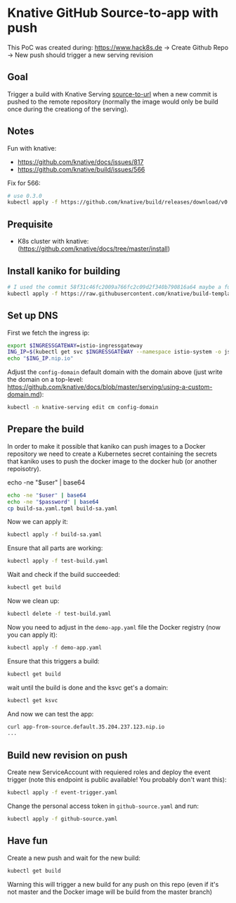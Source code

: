 # Knative GitHub Source-to-app with push

This PoC was created during: https://www.hack8s.de
-> Create Github Repo
-> New push should trigger a new serving revision

## Goal

Trigger a build with Knative Serving [source-to-url](https://github.com/knative/docs/tree/master/serving/samples/source-to-url-go) when a new commit is pushed to the remote repository (normally the image would only be build once during the creationg of the serving).

## Notes

Fun with knative:

- https://github.com/knative/docs/issues/817
- https://github.com/knative/build/issues/566

Fix for 566:

```bash
# use 0.3.0
kubectl apply -f https://github.com/knative/build/releases/download/v0.3.0/release.yaml
```

## Prequisite

- K8s cluster with knative: (https://github.com/knative/docs/tree/master/install)

## Install kaniko for building

```bash
# I used the commit 58f31c46fc2009a766fc2c09d2f340b790816a64 maybe a future commit may break everything
kubectl apply -f https://raw.githubusercontent.com/knative/build-templates/master/kaniko/kaniko.yaml
```

## Set up DNS

First we fetch the ingress ip:

```bash
export $INGRESSGATEWAY=istio-ingressgateway
ING_IP=$(kubectl get svc $INGRESSGATEWAY --namespace istio-system -o json | jq -r '.status.loadBalancer.ingress[0].ip')
echo "$ING_IP.nip.io"
```

Adjust the `config-domain` default domain with the domain above (just write the domain on a top-level: https://github.com/knative/docs/blob/master/serving/using-a-custom-domain.md):

```bash
kubectl -n knative-serving edit cm config-domain
```

## Prepare the build

In order to make it possible that kaniko can push images to a Docker repository we need to create a Kubernetes secret containing the secrets that kaniko uses to push the docker image to the docker hub (or another repoisotry).

echo -ne "$user" | base64

```bash
echo -ne "$user" | base64
echo -ne "$password" | base64
cp build-sa.yaml.tpml build-sa.yaml
```

Now we can apply it:

```bash
kubectl apply -f build-sa.yaml
```

Ensure that all parts are working:

```bash
kubectl apply -f test-build.yaml
```

Wait and check if the build succeeded:

```bash
kubectl get build
```

Now we clean up:

```bash
kubectl delete -f test-build.yaml
```

Now you need to adjust in the `demo-app.yaml` file the Docker registry (now you can apply it):

```bash
kubectl apply -f demo-app.yaml
```

Ensure that this triggers a build:

```bash
kubectl get build
```

wait until the build is done and the ksvc get's a domain:

```bash
kubectl get ksvc
```

And now we can test the app:

```bash
curl app-from-source.default.35.204.237.123.nip.io
...
```

## Build new revision on push

Create new ServiceAccount with requiered roles and deploy the event trigger (note this endpoint is public available! You probably don't want this):

```bash
kubectl apply -f event-trigger.yaml
```

Change the personal access token in `github-source.yaml` and run:

```bash
kubectl apply -f github-source.yaml
```

## Have fun

Create a new push and wait for the new build:

```bash
kubectl get build
```

Warning this will trigger a new build for any push on this repo (even if it's not master and the Docker image will be build from the master branch)
